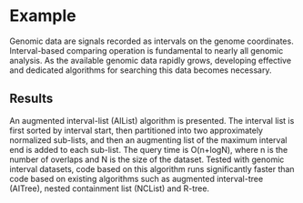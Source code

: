 
# Example



Genomic data are signals recorded as intervals on the genome coordinates. Interval-based comparing operation is fundamental to nearly all genomic analysis. As the available genomic data rapidly grows, developing effective and dedicated algorithms for searching this data becomes necessary. 

## Results

An augmented interval-list (AIList) algorithm is presented. The interval list is first sorted by interval start, then partitioned into two approximately normalized sub-lists, and then an augmenting list of the maximum interval end  is added to each sub-list. The query time is O(n+logN), where n is the number of overlaps and N is the size of the dataset. Tested with genomic interval datasets,  code based on this algorithm runs significantly faster than code based on existing algorithms such as augmented interval-tree (AITree), nested containment list (NCList) and R-tree.  
